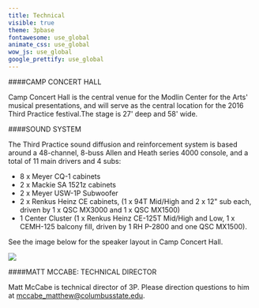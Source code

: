 ```yaml
---
title: Technical
visible: true
theme: 3pbase
fontawesome: use_global
animate_css: use_global
wow_js: use_global
google_prettify: use_global
---
```


####CAMP CONCERT HALL                                     

Camp Concert Hall is the central venue for the Modlin Center for the Arts' musical presentations, and will serve as the central location for the 2016 Third Practice festival.The stage is 27' deep and 58' wide.

####SOUND SYSTEM                                     

The Third Practice sound diffusion and reinforcement system is based around a 48-channel, 8-buss Allen and Heath series 4000 console, and a total of 11 main drivers and 4 subs: 

* 8 x Meyer CQ-1 cabinets
* 2 x Mackie SA 1521z cabinets
* 2 x Meyer USW-1P Subwoofer
* 2 x Renkus Heinz CE cabinets, (1 x 94T Mid/High and 2 x 12" sub each, driven by 1 x QSC MX3000 and 1 x QSC MX1500)
* 1 Center Cluster (1 x Renkus Heinz CE-125T Mid/High and Low, 1 x CEMH-125 balcony fill, driven by 1 RH P-2800 and one QSC MX1500). 

See the image below for the speaker layout in Camp Concert Hall.

![](http://thirdpractice.org/3p16/images/3p_speakers.png)

####MATT MCCABE: TECHNICAL DIRECTOR

Matt McCabe is technical director of 3P. Please direction questions to him at mccabe_matthew@columbusstate.edu.